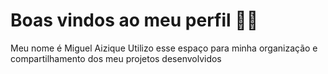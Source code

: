 # Boas vindos ao meu perfil 💙💙
Meu nome é Miguel Aizique
Utilizo esse espaço para minha organização e compartilhamento dos meu projetos desenvolvidos
